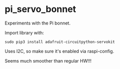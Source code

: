 # pi_servo_bonnet
Experiments with the Pi bonnet.

Import library with:
```
sudo pip3 install adafruit-circuitpython-servokit
```

Uses I2C, so make sure it's enabled via raspi-config.

Seems much smoother than regular HW!!!
